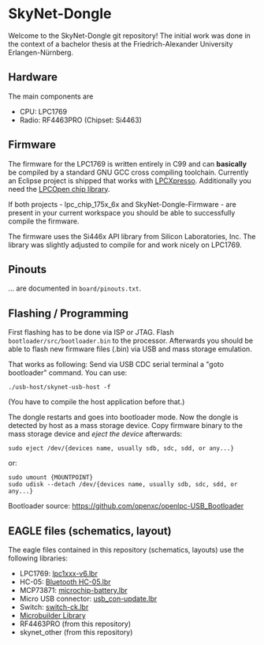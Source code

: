 SkyNet-Dongle
=============

Welcome to the SkyNet-Dongle git repository!
The initial work was done in the context of a bachelor thesis at the
Friedrich-Alexander University Erlangen-Nürnberg.


Hardware
--------
The main components are
* CPU: LPC1769
* Radio: RF4463PRO (Chipset: Si4463)


Firmware
--------
The firmware for the LPC1769 is written entirely in C99 and can **basically**
be compiled by a standard GNU GCC cross compiling toolchain.
Currently an Eclipse project is shipped that works with
[LPCXpresso](https://www.lpcware.com/lpcxpresso/download).
Additionally you need the [LPCOpen chip library](http://www.lpcware.com/lpcopen).

If both projects - lpc_chip_175x_6x and SkyNet-Dongle-Firmware - are present in
your current workspace you should be able to successfully compile the firmware.

The firmware uses the Si446x API library from Silicon Laboratories, Inc.
The library was slightly adjusted to compile for and work nicely on LPC1769.


Pinouts
-------
... are documented in `board/pinouts.txt`.


Flashing / Programming
----------------------
First flashing has to be done via ISP or JTAG.
Flash `bootloader/src/bootloader.bin` to the processor.
Afterwards you should be able to flash new firmware files
(.bin) via USB and mass storage emulation.

That works as following:
Send via USB CDC serial terminal a "goto bootloader" command.
You can use:

    ./usb-host/skynet-usb-host -f

(You have to compile the host application before that.)

The dongle restarts and goes into bootloader mode.
Now the dongle is detected by host as a mass storage device.
Copy firmware binary to the mass storage device and *eject the device* afterwards:

    sudo eject /dev/{devices name, usually sdb, sdc, sdd, or any...}

or:

    sudo umount {MOUNTPOINT}
    sudo udisk --detach /dev/{devices name, usually sdb, sdc, sdd, or any...}



Bootloader source: https://github.com/openxc/openlpc-USB_Bootloader



EAGLE files (schematics, layout)
--------------------------------

The eagle files contained in this repository
(schematics, layouts) use the following libraries:
* LPC1769: [lpc1xxx-v6.lbr](http://www.cadsoft.de/downloads/file/lpc1xxx-v6.lbr)
* HC-05: [Bluetooth HC-05.lbr](https://github.com/ErichStyger/mcuoneclipse/tree/master/Eagle/Library)
* MCP73871: [microchip-battery.lbr](https://github.com/scott-42/eagle-lib)
* Micro USB connector: [usb_con-update.lbr](http://www.cadsoft.de/downloads/file/usb_con-update.lbr)
* Switch: [switch-ck.lbr](https://github.com/robertstarr/lbr_user/blob/master/switch-ck.lbr)
* [Microbuilder Library](http://www.microbuilder.eu/Projects/EagleFootprintLibrary.aspx)
* RF4463PRO (from this repository)
* skynet_other (from this repository)


